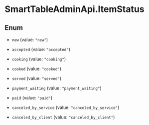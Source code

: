 # SmartTableAdminApi.ItemStatus

## Enum


* `new` (value: `"new"`)

* `accepted` (value: `"accepted"`)

* `cooking` (value: `"cooking"`)

* `cooked` (value: `"cooked"`)

* `served` (value: `"served"`)

* `payment_waiting` (value: `"payment_waiting"`)

* `paid` (value: `"paid"`)

* `canceled_by_service` (value: `"canceled_by_service"`)

* `canceled_by_client` (value: `"canceled_by_client"`)


